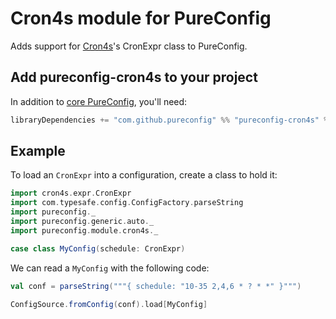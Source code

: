 
# Cron4s module for PureConfig

Adds support for [Cron4s](https://github.com/alonsodomin/cron4s)'s CronExpr class to PureConfig.

## Add pureconfig-cron4s to your project

In addition to [core PureConfig](https://github.com/pureconfig/pureconfig), you'll need:

```scala
libraryDependencies += "com.github.pureconfig" %% "pureconfig-cron4s" % "@VERSION@"
```

## Example

To load an `CronExpr` into a configuration, create a class to hold it:

```scala mdoc:silent
import cron4s.expr.CronExpr
import com.typesafe.config.ConfigFactory.parseString
import pureconfig._
import pureconfig.generic.auto._
import pureconfig.module.cron4s._

case class MyConfig(schedule: CronExpr)
```

We can read a `MyConfig` with the following code:

```scala mdoc
val conf = parseString("""{ schedule: "10-35 2,4,6 * ? * *" }""")

ConfigSource.fromConfig(conf).load[MyConfig]
```
